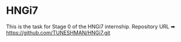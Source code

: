 # HNGi7
This is the task for Stage 0 of the HNGi7 internship. 
Repository URL ➡ https://github.com/TUNESHMAN/HNGi7.git